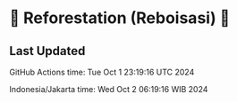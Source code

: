 
# 🌳 Reforestation (Reboisasi) 🌲

## Last Updated

GitHub Actions time: Tue Oct  1 23:19:16 UTC 2024

Indonesia/Jakarta time: Wed Oct  2 06:19:16 WIB 2024

